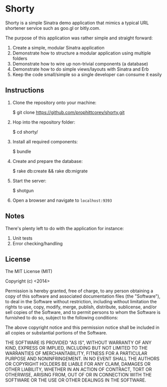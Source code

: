 Shorty
======

Shorty is a simple Sinatra demo application that mimics a typical URL shortener
service such as goo.gl or bitly.com.

The purpose of this application was rather simple and straight forward:

1. Create a simple, modular Sinatra application
2. Demonstrate how to structure a modular application using multiple folders
3. Demonstrate how to wire up non-trivial components (a database)
4. Demonstrate how to do simple views/layouts with Sinatra and Erb
5. Keep the code small/simple so a single developer can consume it easily

Instructions
------------

1. Clone the repository onto your machine:

    $ git clone https://github.com/prophittcorey/shorty.git

2. Hop into the repository folder:

    $ cd shorty/

3. Install all required components:

    $ bundle

4. Create and prepare the database:

    $ rake db:create && rake db:migrate

5. Start the server:

    $ shotgun

6. Open a browser and navigate to `localhost:9393`

Notes
-----

There's plenty left to do with the application for instance:

1. Unit tests
2. Error checking/handling

License
-------

The MIT License (MIT)

Copyright (c) <2014> <Corey Prophitt>

Permission is hereby granted, free of charge, to any person obtaining a copy
of this software and associated documentation files (the "Software"), to deal
in the Software without restriction, including without limitation the rights
to use, copy, modify, merge, publish, distribute, sublicense, and/or sell
copies of the Software, and to permit persons to whom the Software is
furnished to do so, subject to the following conditions:

The above copyright notice and this permission notice shall be included in
all copies or substantial portions of the Software.

THE SOFTWARE IS PROVIDED "AS IS", WITHOUT WARRANTY OF ANY KIND, EXPRESS OR
IMPLIED, INCLUDING BUT NOT LIMITED TO THE WARRANTIES OF MERCHANTABILITY,
FITNESS FOR A PARTICULAR PURPOSE AND NONINFRINGEMENT. IN NO EVENT SHALL THE
AUTHORS OR COPYRIGHT HOLDERS BE LIABLE FOR ANY CLAIM, DAMAGES OR OTHER
LIABILITY, WHETHER IN AN ACTION OF CONTRACT, TORT OR OTHERWISE, ARISING FROM,
OUT OF OR IN CONNECTION WITH THE SOFTWARE OR THE USE OR OTHER DEALINGS IN
THE SOFTWARE.
